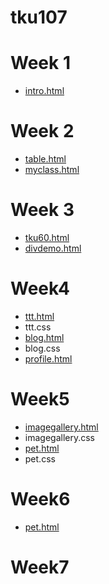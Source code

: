 # tku107

# Week 1
* [intro.html](http://127.0.0.1:1391/tku107/w01/intro.html)
# Week 2
* [table.html](http://127.0.0.1:1391/tku107/w02/table.html)
* [myclass.html](http://127.0.0.1:1391/tku107/w02/%E8%AA%B2%E8%A1%A8.html)
# Week 3
* [tku60.html](http://127.0.0.1:1391/tku107/w03/tku60.html)
* [divdemo.html](http://127.0.0.1:1391/tku107/w03/goal.html)

# Week4
* [ttt.html](http://127.0.0.1:1391/tku107/w04/ttt.html)
* ttt.css
* [blog.html](http://127.0.0.1:1391/tku107/w04/blog.html)
* blog.css
* [profile.html](http://127.0.0.1:1391/tku107/w04/profile.html)
# Week5
* [imagegallery.html](http://127.0.0.1:1391/tku107/w05/imagegallery/imagegallery.html)
* imagegallery.css
* [pet.html](http://127.0.0.1:1391/tku107/w05/pet/pet.html)
* pet.css
# Week6
* [pet.html]()
# Week7
<!--stackedit_data:
eyJoaXN0b3J5IjpbMTI0MTY1MTIyNCwyMDg1NTI5MTQxLDIxND
I0MTQ0MDhdfQ==
-->